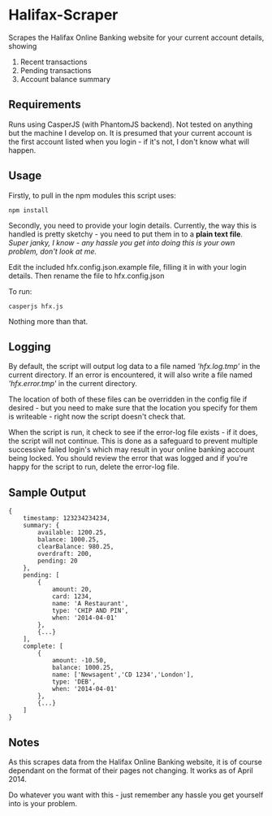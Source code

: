 Halifax-Scraper
===============

Scrapes the Halifax Online Banking website for your current account details, showing

1. Recent transactions
2. Pending transactions
3. Account balance summary



Requirements
------------
Runs using CasperJS (with PhantomJS backend). Not tested on anything but the machine I develop on. It is presumed that your current account is the first account listed when you login - if it's not, I don't know what will happen.



Usage
-----

Firstly, to pull in the npm modules this script uses:

    npm install

Secondly, you need to provide your login details. Currently, the way this is handled is pretty sketchy - you need to put them in to a **plain text file**. *Super janky, I know - any hassle you get into doing this is your own problem, don't look at me.*

Edit the included hfx.config.json.example file, filling it in with your login details. Then rename the file to hfx.config.json

To run:

    casperjs hfx.js
    
Nothing more than that.



Logging
-------

By default, the script will output log data to a file named *'hfx.log.tmp'* in the current directory.
If an error is encountered, it will also write a file named *'hfx.error.tmp'* in the current directory.

The location of both of these files can be overridden in the config file if desired - but you need to make sure that the location you specify for them is writeable - right now the script doesn't check that.

When the script is run, it check to see if the error-log file exists - if it does, the script will not continue. This is done as a safeguard to prevent multiple successive failed login's which may result in your online banking account being locked. You should review the error that was logged and if you're happy for the script to run, delete the error-log file.



Sample Output
-------------

    {
        timestamp: 123234234234,
        summary: {
            available: 1200.25,
            balance: 1000.25,
            clearBalance: 980.25,
            overdraft: 200,
            pending: 20
        },
        pending: [
            {
                amount: 20,
                card: 1234,
                name: 'A Restaurant',
                type: 'CHIP AND PIN',
                when: '2014-04-01'
            },
            {...}
        ],
        complete: [
            {
                amount: -10.50,
                balance: 1000.25,
                name: ['Newsagent','CD 1234','London'],
                type: 'DEB',
                when: '2014-04-01'
            },
            {...}
        ]
    }



Notes
-----
As this scrapes data from the Halifax Online Banking website, it is of course dependant on the format of their pages not changing. It works as of April 2014.


Do whatever you want with this - just remember any hassle you get yourself into is your problem.
